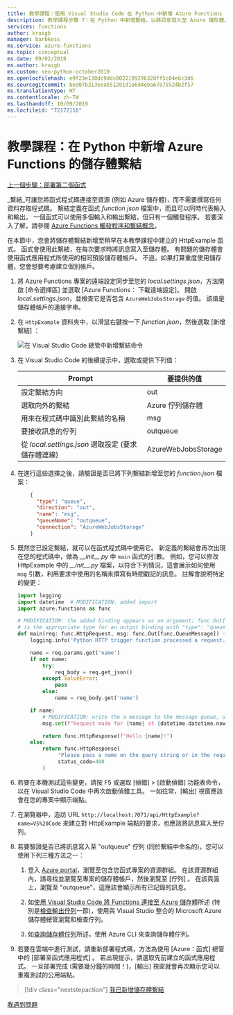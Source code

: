 ```yaml
---
title: 教學課程：使用 Visual Studio Code 在 Python 中新增 Azure Functions 的儲存體繫結
description: 教學課程步驟 7：在 Python 中新增繫結，以將訊息寫入至 Azure 儲存體。
services: functions
author: kraigb
manager: barbkess
ms.service: azure-functions
ms.topic: conceptual
ms.date: 09/02/2019
ms.author: kraigb
ms.custom: seo-python-october2019
ms.openlocfilehash: e9f23e138dc9ddc0022199296320ff5c04e6c3d6
ms.sourcegitcommit: bed07b313eeab51281d1a6d4eba67a75524b2f57
ms.translationtype: HT
ms.contentlocale: zh-TW
ms.lasthandoff: 10/09/2019
ms.locfileid: "72172116"
---
```

# <a name="tutorial-add-a-storage-binding-for-azure-functions-in-python"></a>教學課程：在 Python 中新增 Azure Functions 的儲存體繫結

[上一個步驟：部署第二個函式](tutorial-vs-code-serverless-python-06.md)

_繫結_可讓您將函式程式碼連接至資源 (例如 Azure 儲存體)，而不需要撰寫任何資料存取程式碼。 繫結定義在函式 *function json* 檔案中，而且可以同時代表輸入和輸出。 一個函式可以使用多個輸入和輸出繫結，但只有一個觸發程序。 若要深入了解，請參閱 [Azure Functions 觸發程序和繫結概念](/azure/azure-functions/functions-triggers-bindings)。

在本節中，您會將儲存體繫結新增至稍早在本教學課程中建立的 HttpExample 函式。 函式會使用此繫結，在每次要求時將訊息寫入至儲存體。 有問題的儲存體會使用函式應用程式所使用的相同預設儲存體帳戶。 不過，如果打算重度使用儲存體，您會想要考慮建立個別帳戶。

1. 將 Azure Functions 專案的遠端設定同步至您的 *local.settings.json*，方法開啟 [命令選擇區] 並選取 [Azure Functions：  下載遠端設定]。 開啟 *local.settings.json*，並檢查它是否包含 `AzureWebJobsStorage` 的值。 該值是儲存體帳戶的連接字串。

1. 在 `HttpExample` 資料夾中，以滑鼠右鍵按一下 *function.json*，然後選取 [新增繫結]  ：

    ![在 Visual Studio Code 總管中新增繫結命令](media/tutorial-vs-code-serverless-python/add-binding-command.png)

1. 在 Visual Studio Code 的後續提示中，選取或提供下列值：

    | Prompt | 要提供的值 |
    | --- | --- |
    | 設定繫結方向 | out |
    | 選取向外的繫結 | Azure 佇列儲存體 |
    | 用來在程式碼中識別此繫結的名稱 | msg |
    | 要接收訊息的佇列 | outqueue |
    | 從 *local.settings.json* 選取設定 (要求儲存體連線) | AzureWebJobsStorage |

1. 在進行這些選擇之後，請驗證是否已將下列繫結新增至您的 *function.json* 檔案：

    ```json
        {
          "type": "queue",
          "direction": "out",
          "name": "msg",
          "queueName": "outqueue",
          "connection": "AzureWebJobsStorage"
        }
    ```

1. 既然您已設定繫結，就可以在函式程式碼中使用它。 新定義的繫結會再次出現在您的程式碼中，做為 *\_\_init\_\_.py* 中 `main` 函式的引數。 例如，您可以修改 HttpExample 中的 *\_\_init\_\_.py* 檔案，以符合下列情況，這會展示如何使用 `msg` 引數，利用要求中使用的名稱來撰寫有時間戳記的訊息。 註解會說明特定的變更：

    ```python
    import logging
    import datetime  # MODIFICATION: added import
    import azure.functions as func

    # MODIFICATION: the added binding appears as an argument; func.Out[func.QueueMessage]
    # is the appropriate type for an output binding with "type": "queue" (in function.json).
    def main(req: func.HttpRequest, msg: func.Out[func.QueueMessage]) -> func.HttpResponse:
        logging.info('Python HTTP trigger function processed a request.')

        name = req.params.get('name')
        if not name:
            try:
                req_body = req.get_json()
            except ValueError:
                pass
            else:
                name = req_body.get('name')

        if name:
            # MODIFICATION: write the a message to the message queue, using msg.set
            msg.set(f"Request made for {name} at {datetime.datetime.now()}")

            return func.HttpResponse(f"Hello {name}!")
        else:
            return func.HttpResponse(
                 "Please pass a name on the query string or in the request body",
                 status_code=400
            )
    ```

1. 若要在本機測試這些變更，請按 F5 或選取 [偵錯]   > [啟動偵錯]  功能表命令，以在 Visual Studio Code 中再次啟動偵錯工具。 一如往常，[輸出]  視窗應該會在您的專案中顯示端點。

1. 在瀏覽器中，造訪 URL `http://localhost:7071/api/HttpExample?name=VS%20Code` 來建立對 HttpExample 端點的要求，也應該將訊息寫入至佇列。

1. 若要驗證是否已將訊息寫入至 "outqueue" 佇列 (同於繫結中命名的)，您可以使用下列三種方法之一：

    1. 登入 [Azure portal](https://portal.azure.com)，瀏覽至包含您函式專案的資源群組。 在該資源群組內，請尋找並瀏覽至專案的儲存體帳戶，然後瀏覽至 [佇列]  。 在該頁面上，瀏覽至 "outqueue"，這應該會顯示所有已記錄的訊息。

    1. 如[使用 Visual Studio Code 將 Functions 連接至 Azure 儲存體](/azure/azure-functions/functions-add-output-binding-storage-queue-vs-code)所述 (特別是[檢查輸出佇列](/azure/azure-functions/functions-add-output-binding-storage-queue-vs-code#examine-the-output-queue)一節)，使用與 Visual Studio 整合的 Microsoft Azure 儲存體總管瀏覽和檢查佇列。

    1. 如[查詢儲存體佇列](/azure/azure-functions/functions-add-output-binding-storage-queue-python#query-the-storage-queue)所述，使用 Azure CLI 來查詢儲存體佇列。

1. 若要在雲端中進行測試，請重新部署程式碼，方法為使用 [Azure：函式]  總管中的 [部署至函式應用程式]  。 若出現提示，請選取先前建立的函式應用程式。 一旦部署完成 (需要幾分鐘的時間！)，[輸出]  視窗就會再次顯示您可以重複測試的公用端點。

> [!div class="nextstepaction"]
> [我已新增儲存體繫結](tutorial-vs-code-serverless-python-08.md)

[我遇到問題](https://www.research.net/r/PWZWZ52?tutorial=python-functions-extension&step=07-storage-binding)
